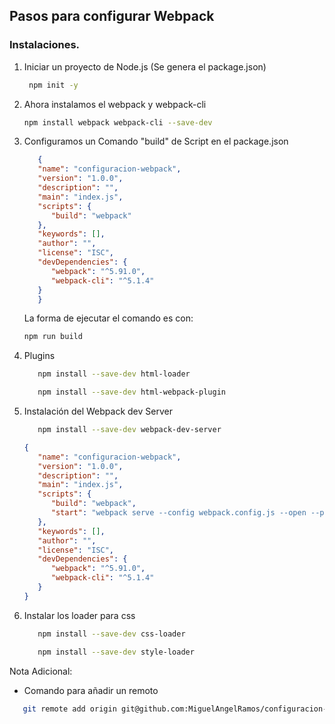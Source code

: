 ## Pasos para configurar Webpack

### Instalaciones.

1. Iniciar un proyecto de Node.js (Se genera el package.json)
   
   ```sh
    npm init -y 
   ```
2. Ahora instalamos el webpack y webpack-cli
   
   ```sh
   npm install webpack webpack-cli --save-dev
   ```
3. Configuramos un Comando "build" de Script en el package.json

   ```json
      {
      "name": "configuracion-webpack",
      "version": "1.0.0",
      "description": "",
      "main": "index.js",
      "scripts": {
         "build": "webpack"
      },
      "keywords": [],
      "author": "",
      "license": "ISC",
      "devDependencies": {
         "webpack": "^5.91.0",
         "webpack-cli": "^5.1.4"
      }
      }
   ```
   La forma de ejecutar el comando es con:
   ```sh
   npm run build
   ```

4. Plugins

   ```sh
      npm install --save-dev html-loader
   ```

   ```sh
      npm install --save-dev html-webpack-plugin
   ```
5. Instalación del Webpack dev Server

   ```sh
      npm install --save-dev webpack-dev-server
   ```

      ```json
      {
         "name": "configuracion-webpack",
         "version": "1.0.0",
         "description": "",
         "main": "index.js",
         "scripts": {
            "build": "webpack",
            "start": "webpack serve --config webpack.config.js --open --port=8080"
         },
         "keywords": [],
         "author": "",
         "license": "ISC",
         "devDependencies": {
            "webpack": "^5.91.0",
            "webpack-cli": "^5.1.4"
         }
      }
   ```

6. Instalar los loader para css

   ```sh
      npm install --save-dev css-loader
   ```
   ```sh
      npm install --save-dev style-loader
   ```
Nota Adicional:

- Comando para añadir un remoto 

```sh
   git remote add origin git@github.com:MiguelAngelRamos/configuracion-webpack.git
```
